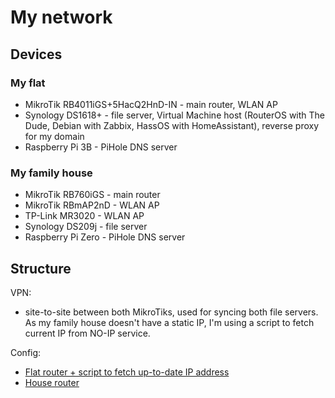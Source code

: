 # My network

## Devices
### My flat
- MikroTik RB4011iGS+5HacQ2HnD-IN - main router, WLAN AP
- Synology DS1618+ - file server, Virtual Machine host (RouterOS with The Dude, Debian with Zabbix, HassOS with HomeAssistant), reverse proxy for my domain
- Raspberry Pi 3B - PiHole DNS server
### My family house
- MikroTik RB760iGS - main router
- MikroTik RBmAP2nD - WLAN AP
- TP-Link MR3020 - WLAN AP
- Synology DS209j - file server
- Raspberry Pi Zero - PiHole DNS server

## Structure
VPN:

- site-to-site between both MikroTiks, used for syncing both file servers. As my family house doesn't have a static IP, I'm using a script to fetch current IP from NO-IP service.

Config:

- [Flat router + script to fetch up-to-date IP address](https://github.com/sliwma/mysmarthome/blob/main/Network/MikroTik%20configs/VPN-site-to-site-Router1)
- [House router](https://github.com/sliwma/mysmarthome/blob/main/Network/MikroTik%20configs/VPN-site-to-site-Router2)
